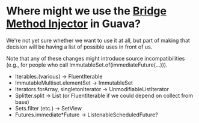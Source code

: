 # Where might we use the [Bridge Method Injector](http://bridge-method-injector.infradna.com/) in Guava? #

We're not yet sure whether we want to use it at all, but part of making that decision will be having a list of possible uses in front of us.

Note that any of these changes might introduce source incompatibilities (e.g., for people who call ImmutableSet.of(immediateFuture(...))).

  * Iterables.(various) -> FluentIterable
  * ImmutableMultiset.elementSet -> ImmutableSet
  * Iterators.forArray, singletonIterator -> UnmodifiableListIterator
  * Splitter.split -> List (or FluentIterable if we could depend on collect from base)
  * Sets.filter (etc.) -> SetView
  * Futures.immediate\*Future -> ListenableScheduledFuture?